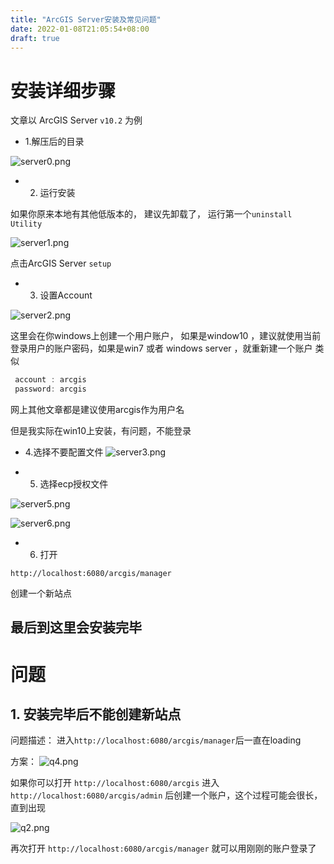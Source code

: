 ```yaml
---
title: "ArcGIS Server安装及常见问题"
date: 2022-01-08T21:05:54+08:00
draft: true
---
```


# 安装详细步骤

文章以 ArcGIS Server `v10.2` 为例

- 1.解压后的目录

![server0.png](https://p1-juejin.byteimg.com/tos-cn-i-k3u1fbpfcp/aa0671f75bc84698b0f93f437f16638e~tplv-k3u1fbpfcp-watermark.image?)

- 2. 运行安装

如果你原来本地有其他低版本的， 建议先卸载了， 运行第一个`uninstall Utility`


![server1.png](https://p6-juejin.byteimg.com/tos-cn-i-k3u1fbpfcp/195bd22000af4cca98810832a8a70ad8~tplv-k3u1fbpfcp-watermark.image?)

点击ArcGIS Server  `setup`

- 3. 设置Account 

![server2.png](https://p1-juejin.byteimg.com/tos-cn-i-k3u1fbpfcp/f3cb79fa1e9b46f6828c5b6458139cbe~tplv-k3u1fbpfcp-watermark.image?)

这里会在你windows上创建一个用户账户， 如果是window10 ，建议就使用当前登录用户的账户密码，如果是win7 或者 windows server ，就重新建一个账户 类似

```c
 account : arcgis
 password: arcgis
```
网上其他文章都是建议使用arcgis作为用户名

但是我实际在win10上安装，有问题，不能登录


- 4.选择不要配置文件
![server3.png](https://p1-juejin.byteimg.com/tos-cn-i-k3u1fbpfcp/c58f1b3fe163474aaaaf76de3379329b~tplv-k3u1fbpfcp-watermark.image?)

- 5. 选择ecp授权文件

![server5.png](https://p1-juejin.byteimg.com/tos-cn-i-k3u1fbpfcp/a10d4ae4dfbe4678bbe9e8ac2622a15f~tplv-k3u1fbpfcp-watermark.image?)

![server6.png](https://p3-juejin.byteimg.com/tos-cn-i-k3u1fbpfcp/9496673509104014982cd7186d473ccf~tplv-k3u1fbpfcp-watermark.image?)

- 6. 打开

`http://localhost:6080/arcgis/manager`

创建一个新站点

## 最后到这里会安装完毕

# 问题

## 1. 安装完毕后不能创建新站点

问题描述： 进入`http://localhost:6080/arcgis/manager`后一直在loading

方案： 
![q4.png](https://p9-juejin.byteimg.com/tos-cn-i-k3u1fbpfcp/ce1ddb1a36644d0cb611df78942bc9ba~tplv-k3u1fbpfcp-watermark.image?)

如果你可以打开 `http://localhost:6080/arcgis`
进入 `http://localhost:6080/arcgis/admin` 后创建一个账户，这个过程可能会很长，直到出现


![q2.png](https://p9-juejin.byteimg.com/tos-cn-i-k3u1fbpfcp/f9ed22fe261e47bda14b9fc73045dacd~tplv-k3u1fbpfcp-watermark.image?)

再次打开 `http://localhost:6080/arcgis/manager` 就可以用刚刚的账户登录了






